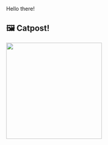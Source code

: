 Hello there!



## 🖼️ Catpost!

<sub>
    <img src="https://cdn2.thecatapi.com/images/MTYzMDM2OQ.jpg" height="256">
</sub>

